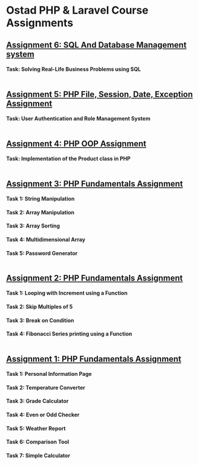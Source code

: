 # Ostad PHP & Laravel Course Assignments
## <a href="https://github.com/munaimpro/ostad_php_laravel_assignments/tree/main/Module_6">Assignment 6: SQL And Database Management system</a>
#### Task: Solving Real-Life Business Problems using SQL <br/><br/>

## <a href="https://github.com/munaimpro/ostad_php_laravel_assignments/tree/main/Module_5">Assignment 5: PHP File, Session, Date, Exception Assignment</a>
#### Task: User Authentication and Role Management System <br/><br/>

## <a href="https://github.com/munaimpro/ostad_php_laravel_assignments/tree/main/Module_4">Assignment 4: PHP OOP Assignment</a>
#### Task: Implementation of the Product class in PHP <br/><br/>

## <a href="https://github.com/munaimpro/ostad_php_laravel_assignments/tree/main/Module_3">Assignment 3: PHP Fundamentals Assignment</a>
#### Task 1: String Manipulation
#### Task 2: Array Manipulation
#### Task 3: Array Sorting
#### Task 4: Multidimensional Array
#### Task 5: Password Generator <br/><br/>

## <a href="https://github.com/munaimpro/ostad_php_laravel_assignments/tree/main/Module_2">Assignment 2: PHP Fundamentals Assignment</a>
#### Task 1: Looping with Increment using a Function
#### Task 2: Skip Multiples of 5
#### Task 3: Break on Condition
#### Task 4: Fibonacci Series printing using a Function <br/><br/>

## <a href="https://github.com/munaimpro/ostad_php_laravel_assignments/tree/main/Module_1">Assignment 1: PHP Fundamentals Assignment</a>
#### Task 1: Personal Information Page
#### Task 2: Temperature Converter
#### Task 3: Grade Calculator
#### Task 4: Even or Odd Checker
#### Task 5: Weather Report
#### Task 6: Comparison Tool
#### Task 7: Simple Calculator
